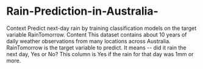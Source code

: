 # Rain-Prediction-in-Australia-
Context 
Predict next-day rain by training classification models on the target variable RainTomorrow. 
Content 
This dataset contains about 10 years of daily weather observations from many locations across Australia. RainTomorrow is the target variable to predict. It means -- did it rain the next day, Yes or No? This column is Yes if the rain for that day was 1mm or more.
